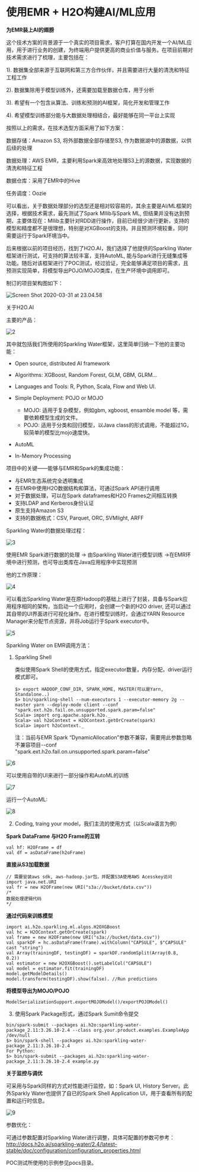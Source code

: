 # 使用EMR + H2O构建AI/ML应用

**为EMR装上AI的翅膀**

这个技术方案的背景源于一个真实的项目需求，客户打算在国内开发一个AI/ML应用，用于进行业务的创建，为终端用户提供更高的商业价值与服务。在项目前期对技术需求进行了梳理，主要包括在：

1). 数据集全部来源于互联网和第三方合作伙伴，并且需要进行大量的清洗和特征工程工作

2). 数据集除用于模型训练外，还需要加载至数据仓库，用于分析

3). 希望有一个包含从算法、训练和预测的AI框架，简化开发和管理工作

4). 希望模型训练部分能与大数据处理相结合，最好能够在同一平台上实现

按照以上的需求，在技术选型方面采用了如下方案：

数据存储：Amazon S3, 将外部数据全部存储至S3, 作为数据湖中的源数据，以供后续的处理

数据处理：AWS EMR，主要利用Spark来高效地处理S3上的源数据，实现数据的清洗和特征工程

数据仓库：采用了EMR中的Hive

任务调度：Oozie

可以看出，关于数据处理部分的选型还是相对较容易的，其余主要是AI/ML框架的选择，根据技术需求，最先测试了Spark Mllib与Spark ML, 但结果并没有达到预期，主要体现在：Mllib主要针对RDD进行操作，目前已经很少进行更新，支持的模型和精度都不是很理想，特别是对XGBoost的支持。并且预测环境较重，同时需要运行于Spark环境当中。

后来根据以前的项目经历，找到了H2O.AI，我们选择了他提供的Sparkling Water框架进行测试，可支持的算法较丰富，支持AutoML, 能与Spark进行无缝集成等功能。随后对该框架进行了POC测试，经过验证，完全能够满足项目的需求，且预测实现简单，将模型导出POJO/MOJO类库，在生产环境中调用即可。


制订的项目架构图如下：

![Screen Shot 2020-03-31 at 23.04.58](pics/1.png)



关于H2O.AI

主要的产品：

![2](pics/2.png)

其中就包括我们所使用的Sparkling Water框架，这里简单归纳一下他的主要功能：

- Open source, distributed AI framework
- Algorithms: XGBoost, Random Forest, GLM, GBM, GLRM…
- Languages and Tools: R, Python, Scala, Flow and Web UI.
- Simple Deployment: POJO or MOJO
  - MOJO: 适用于复杂模型，例如gbm, xgboost, ensamble model 等，需要依赖模型生成的文件。
  - POJO: 适用于分类和回归模型，以Java class的形式调用，不能超过1G，较简单的模型比mojo速度快。

- AutoML
- In-Memory Processing

项目中的关键——能够与EMR和Spark的集成功能：

- 与EMR生态系统完全透明集成
- 在EMR中使用H2O数据结构和算法，可通过Spark API进行调用
- 对于数据处理，可以在Spark dataframes和H2O Frames之间相互转换
- 支持LDAP and Kerberos身份认证
- 原生支持Amazon S3
- 支持的数据格式：CSV, Parquet, ORC, SVMlight, ARFF

Sparkling Water的数据处理过程：

![3](pics/3.png)

使用EMR Spark进行数据的处理 -> 由Sparkling Water进行模型训练 ->在EMR环境中进行预测，也可导出类库在Java应用程序中实现预测

他的工作原理：

![4](pics/4.png)

可以看出Sparkling Water是在原Hadoop的基础上进行了封装，具备与Spark应用程序相同的架构，当启动一个应用时，会创建一个新的H2O driver, 还可以通过其自带的UI界面进行可视化操作。在进行模型训练时，会通过YARN Resource Manager来分配节点资源，并将Job运行于Spark executor中。

![5](pics/5.png)

Sparkling Water on EMR调用方法：

1. Sparkling Shell

   类似使用Spark Shell的使用方式，指定executor数量，内存分配，driver运行模式即可。

   ```
   $> export HADOOP_CONF_DIR, SPARK_HOME, MASTER(可以是Yarn, Standalone..)
   $> bin/sparkling-shell --num-executors 1 --executor-memory 2g --master yarn --deploy-mode client --conf "spark.ext.h2o.fail.on.unsupported.spark.param=false"
   Scala> import org.apache.spark.h2o._
   Scala> val h2oContext = H2OContext.getOrCreate(spark)
   Scala> import h2oContext._
   
   ```

   注：当前与EMR Spark “DynamicAllocation”参数不兼容，需要用此参数忽略不兼容项目--conf "spark.ext.h2o.fail.on.unsupported.spark.param=false"

![6](pics/6.png)

可以使用自带的UI来进行一部分操作和AutoML的训练

![7](pics/7.png)

运行一个AutoML:

![8](pics/8.png)



2. Coding, traing your model，我们主流的使用方式（以Scala语言为例）

**Spark DataFrame 与H2O Frame的互转**

```
val hf: H2OFrame = df
val df = asDataFrame(h2oFrame)
```

**直接从S3加载数据**

```
// 需要安装aws sdk, aws-hadoop.jar包，并配置S3A使用AWS Acesskey访问
import java.net.URI
val fr = new H2OFrame(new URI("s3a://bucket/data.csv"))
/*
数据处理逻辑代码
*/

```

**通过代码来训练模型**

```
import ai.h2o.sparkling.ml.algos.H2OXGBoost
val hc = H2OContext.getOrCreate(spark)
val frame = new H2OFrame(new URI("s3a://bucket/data.csv"))
val sparkDF = hc.asDataFrame(frame).withColumn("CAPSULE", $"CAPSULE" cast "string")
val Array(trainingDF, testingDF) = sparkDF.randomSplit(Array(0.8, 0.2))
val estimator = new H2OXGBoost().setLabelCol("CAPSULE")
val model = estimator.fit(trainingDF)
model.getModelDetails()
model.transform(testingDF).show(false). //Run predictions

```

**将模型导出为MOJO/POJO**

```
ModelSerializationSupport.exportMOJOModel()/exportPOJOModel()
```

3. 使用Spark Package形式，通过Spark Sumit命令提交

```
bin/spark-submit --packages ai.h2o:sparkling-water-package_2.11:3.26.10-2.4 --class org.your.product.examples.ExampleApp /dev/null
$> bin/spark-shell --packages ai.h2o:sparkling-water-package_2.11:3.26.10-2.4
For Python:
$> bin/spark-submit --packages ai.h2o:sparkling-water-package_2.11:3.26.10-2.4 example.py
```



**关于监控与调优**

可采用与Spark同样的方式对性能进行监控，如：Spark UI, History Server。此外Sparkly Water也提供了自已的Spark Shell Application UI，用于查看所有的配置和运行时信息。

![9](pics/9.png)

参数优化：

可通过参数配置对Sparkling Water进行调整，具体可配置的参数可参考：http://docs.h2o.ai/sparkling-water/2.4/latest-stable/doc/configuration/configuration_properties.html

POC测试所使用的示例参见pocs目录。